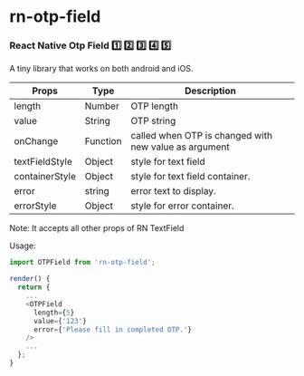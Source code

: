 # rn-otp-field

### React Native Otp Field :one: :two: :three: :four: :five:

A tiny library that works on both android and iOS.

Props | Type | Description
------|------|------------
length | Number | OTP length
value | String | OTP string
onChange | Function | called when OTP is changed with new value as argument
textFieldStyle | Object | style for text field
containerStyle | Object | style for text field container.
error | string | error text to display.
errorStyle | Object | style for error container.

Note: It accepts all other props of RN TextField

Usage:

```javascript
import OTPField from 'rn-otp-field';

render() {
  return {
    ...
    <OTPField
      length={5}
      value={'123'}
      error={'Please fill in completed OTP.'}
    />
    ...
  };
}
```